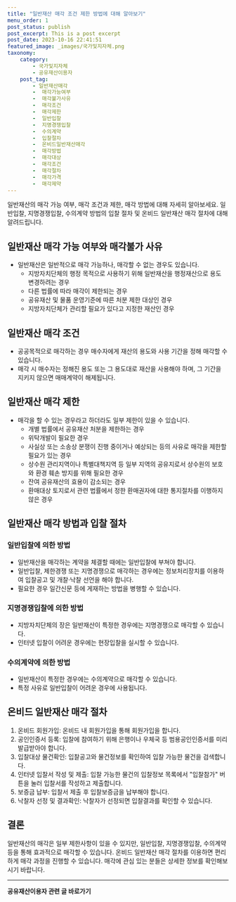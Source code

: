 ```yaml
---
title: "일반재산 매각 조건 제한 방법에 대해 알아보기"
menu_order: 1
post_status: publish
post_excerpt: This is a post excerpt
post_date: 2023-10-16 22:41:51
featured_image: _images/국가및지자체.png
taxonomy:
    category:
        - 국가및지자체
        - 공유재산이용자
    post_tag:
        - 일반재산매각
        -  매각가능여부
        -  매각불가사유
        -  매각조건
        -  매각제한
        -  일반입찰
        -  지명경쟁입찰
        -  수의계약
        -  입찰절차
        -  온비드일반재산매각
        -  매각방법
        -  매각대상
        -  매각조건
        -  매각절차
        -  매각가격
        -  매각제약
---
```



 일반재산의 매각 가능 여부, 매각 조건과 제한, 매각 방법에 대해 자세히 알아보세요. 일반입찰, 지명경쟁입찰, 수의계약 방법의 입찰 절차 및 온비드 일반재산 매각 절차에 대해 알려드립니다.

## 일반재산 매각 가능 여부와 매각불가 사유

- 일반재산은 일반적으로 매각 가능하나, 매각할 수 없는 경우도 있습니다.
  - 지방자치단체의 행정 목적으로 사용하기 위해 일반재산을 행정재산으로 용도 변경하려는 경우
  - 다른 법률에 따라 매각이 제한되는 경우
  - 공유재산 및 물품 운영기준에 따른 처분 제한 대상인 경우
  - 지방자치단체가 관리할 필요가 있다고 지정한 재산인 경우

## 일반재산 매각 조건

- 공공목적으로 매각하는 경우 매수자에게 재산의 용도와 사용 기간을 정해 매각할 수 있습니다.
- 매각 시 매수자는 정해진 용도 또는 그 용도대로 재산을 사용해야 하며, 그 기간을 지키지 않으면 매매계약이 해제됩니다.

## 일반재산 매각 제한

- 매각을 할 수 있는 경우라고 하더라도 일부 제한이 있을 수 있습니다.
  - 개별 법률에서 공유재산 처분을 제한하는 경우
  - 위탁개발이 필요한 경우
  - 사실상 또는 소송상 분쟁이 진행 중이거나 예상되는 등의 사유로 매각을 제한할 필요가 있는 경우
  - 상수원 관리지역이나 특별대책지역 등 일부 지역의 공유지로서 상수원의 보호와 환경 훼손 방지를 위해 필요한 경우
  - 잔여 공유재산의 효용이 감소되는 경우
  - 환매대상 토지로서 관련 법률에서 정한 환매권자에 대한 통지절차를 이행하지 않은 경우

## 일반재산 매각 방법과 입찰 절차

### 일반입찰에 의한 방법

- 일반재산을 매각하는 계약을 체결할 때에는 일반입찰에 부쳐야 합니다.
- 일반입찰, 제한경쟁 또는 지명경쟁으로 매각하는 경우에는 정보처리장치를 이용하여 입찰공고 및 개찰·낙찰 선언을 해야 합니다.
- 필요한 경우 일간신문 등에 게재하는 방법을 병행할 수 있습니다.

### 지명경쟁입찰에 의한 방법

- 지방자치단체의 장은 일반재산이 특정한 경우에는 지명경쟁으로 매각할 수 있습니다.
- 인터넷 입찰이 어려운 경우에는 현장입찰을 실시할 수 있습니다.

### 수의계약에 의한 방법

- 일반재산이 특정한 경우에는 수의계약으로 매각할 수 있습니다.
- 특정 사유로 일반입찰이 어려운 경우에 사용됩니다.

## 온비드 일반재산 매각 절차

1. 온비드 회원가입: 온비드 내 회원가입을 통해 회원가입을 합니다.
2. 공인인증서 등록: 입찰에 참여하기 위해 은행이나 우체국 등 범용공인인증서를 미리 발급받아야 합니다.
3. 입찰대상 물건확인: 입찰공고와 물건정보를 확인하여 입찰 가능한 물건을 검색합니다.
4. 인터넷 입찰서 작성 및 제출: 입찰 가능한 물건의 입찰정보 목록에서 "입찰참가" 버튼을 눌러 입찰서를 작성하고 제출합니다.
5. 보증금 납부: 입찰서 제출 후 입찰보증금을 납부해야 합니다.
6. 낙찰자 선정 및 결과확인: 낙찰자가 선정되면 입찰결과를 확인할 수 있습니다.

## 결론

일반재산의 매각은 일부 제한사항이 있을 수 있지만, 일반입찰, 지명경쟁입찰, 수의계약 등을 통해 효과적으로 매각할 수 있습니다. 온비드 일반재산 매각 절차를 이용하면 편리하게 매각 과정을 진행할 수 있습니다. 매각에 관심 있는 분들은 상세한 정보를 확인해보시기 바랍니다.



<!-- wp:separator -->
<hr class="wp-block-separator has-alpha-channel-opacity"/>
<!-- /wp:separator -->

<!-- wp:group {"backgroundColor":"base","layout":{"type":"constrained"}} -->
<div class="wp-block-group has-base-background-color has-background"><!-- wp:paragraph {"align":"center","fontSize":"large"} -->
<p class="has-text-align-center has-large-font-size"><strong>공유재산이용자 관련 글 바로가기</strong></p>
<!-- /wp:paragraph -->


<!-- wp:latest-posts
{"categories":[{"id":1570,"count":19,"description":"","link":"https://uknowlaw.com/category/%ea%b3%b5%ec%9c%a0%ec%9e%ac%ec%82%b0%ec%9d%b4%ec%9a%a9%ec%9e%90/","name":"공유재산이용자","slug":"공유재산이용자","taxonomy":"category","parent":0,"meta":[],"_links":{"self":[{"href":"https://uknowlaw.com/wp-json/wp/v2/categories/1570"}],"collection":[{"href":"https://uknowlaw.com/wp-json/wp/v2/categories"}],"about":[{"href":"https://uknowlaw.com/wp-json/wp/v2/taxonomies/category"}],"wp:post_type":[{"href":"https://uknowlaw.com/wp-json/wp/v2/posts?categories=1570"}],"curies":[{"name":"wp","href":"https://api.w.org/{rel}","templated":true}]}}],"postsToShow":100,"excerptLength":28,"postLayout":"grid","columns":2,"featuredImageAlign":"left","featuredImageSizeSlug":"large","fontSize":"medium"} /--></div>
<!-- /wp:group -->